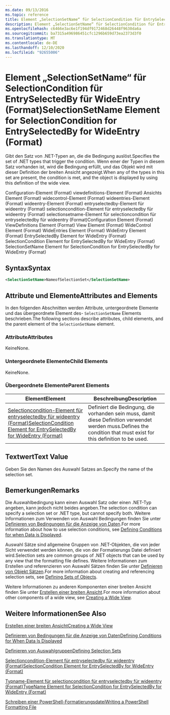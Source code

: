 ```yaml
---
ms.date: 09/13/2016
ms.topic: reference
title: Element „SelectionSetName“ für SelectionCondition für EntrySelectedBy für WideEntry (Format)
description: Element „SelectionSetName“ für SelectionCondition für EntrySelectedBy für WideEntry (Format)
ms.openlocfilehash: c6466e3ac6e1f194df9172468d26448f9630da6a
ms.sourcegitcommit: ba7315a496986451cfc1296b659d73ea2373d3f0
ms.translationtype: MT
ms.contentlocale: de-DE
ms.lasthandoff: 12/10/2020
ms.locfileid: "92655006"
---
```

# <a name="selectionsetname-element-for-selectioncondition-for-entryselectedby-for-wideentry-format"></a><span data-ttu-id="d3559-103">Element „SelectionSetName“ für SelectionCondition für EntrySelectedBy für WideEntry (Format)</span><span class="sxs-lookup"><span data-stu-id="d3559-103">SelectionSetName Element for SelectionCondition for EntrySelectedBy for WideEntry (Format)</span></span>

<span data-ttu-id="d3559-104">Gibt den Satz von .NET-Typen an, die die Bedingung auslöst.</span><span class="sxs-lookup"><span data-stu-id="d3559-104">Specifies the set of .NET types that trigger the condition.</span></span> <span data-ttu-id="d3559-105">Wenn einer der Typen in diesem Satz vorhanden ist, wird die Bedingung erfüllt, und das Objekt wird mit dieser Definition der breiten Ansicht angezeigt.</span><span class="sxs-lookup"><span data-stu-id="d3559-105">When any of the types in this set are present, the condition is met, and the object is displayed by using this definition of the wide view.</span></span>

<span data-ttu-id="d3559-106">Configuration-Element (Format) viewdefinitions-Element (Format) Ansichts Element (Format) widecontrol-Element (Format) wideentries-Element (Format) wideentry-Element (Format) entryselectedby-Element für wideentry (Format) selectioncondition-Element für entryselectedby für wideentry (Format) selectionsetname-Element für selectioncondition für entryselectedby für wideentry (Format)</span><span class="sxs-lookup"><span data-stu-id="d3559-106">Configuration Element (Format) ViewDefinitions Element (Format) View Element (Format) WideControl Element (Format) WideEntries Element (Format) WideEntry Element (Format) EntrySelectedBy Element for WideEntry (Format) SelectionCondition Element for EntrySelectedBy for WideEntry (Format) SelectionSetName Element for SelectionCondition for EntrySelectedBy for WideEntry (Format)</span></span>

## <a name="syntax"></a><span data-ttu-id="d3559-107">Syntax</span><span class="sxs-lookup"><span data-stu-id="d3559-107">Syntax</span></span>

```xml
<SelectionSetName>NameofSelectionSet</SelectionSetName>
```

## <a name="attributes-and-elements"></a><span data-ttu-id="d3559-108">Attribute und Elemente</span><span class="sxs-lookup"><span data-stu-id="d3559-108">Attributes and Elements</span></span>

<span data-ttu-id="d3559-109">In den folgenden Abschnitten werden Attribute, untergeordnete Elemente und das übergeordnete Element des- `SelectionSetName` Elements beschrieben.</span><span class="sxs-lookup"><span data-stu-id="d3559-109">The following sections describe attributes, child elements, and the parent element of the `SelectionSetName` element.</span></span>

### <a name="attributes"></a><span data-ttu-id="d3559-110">Attribute</span><span class="sxs-lookup"><span data-stu-id="d3559-110">Attributes</span></span>

<span data-ttu-id="d3559-111">Keine</span><span class="sxs-lookup"><span data-stu-id="d3559-111">None.</span></span>

### <a name="child-elements"></a><span data-ttu-id="d3559-112">Untergeordnete Elemente</span><span class="sxs-lookup"><span data-stu-id="d3559-112">Child Elements</span></span>

<span data-ttu-id="d3559-113">Keine</span><span class="sxs-lookup"><span data-stu-id="d3559-113">None.</span></span>

### <a name="parent-elements"></a><span data-ttu-id="d3559-114">Übergeordnete Elemente</span><span class="sxs-lookup"><span data-stu-id="d3559-114">Parent Elements</span></span>

|<span data-ttu-id="d3559-115">Element</span><span class="sxs-lookup"><span data-stu-id="d3559-115">Element</span></span>|<span data-ttu-id="d3559-116">Beschreibung</span><span class="sxs-lookup"><span data-stu-id="d3559-116">Description</span></span>|
|-------------|-----------------|
|[<span data-ttu-id="d3559-117">Selectioncondition-Element für entryselectedby für wideentry (Format)</span><span class="sxs-lookup"><span data-stu-id="d3559-117">SelectionCondition Element for EntrySelectedBy for WideEntry (Format)</span></span>](./selectioncondition-element-for-entryselectedby-for-widecontrol-format.md)|<span data-ttu-id="d3559-118">Definiert die Bedingung, die vorhanden sein muss, damit diese Definition verwendet werden muss.</span><span class="sxs-lookup"><span data-stu-id="d3559-118">Defines the condition that must exist for this definition to be used.</span></span>|

## <a name="text-value"></a><span data-ttu-id="d3559-119">Textwert</span><span class="sxs-lookup"><span data-stu-id="d3559-119">Text Value</span></span>

<span data-ttu-id="d3559-120">Geben Sie den Namen des Auswahl Satzes an.</span><span class="sxs-lookup"><span data-stu-id="d3559-120">Specify the name of the selection set.</span></span>

## <a name="remarks"></a><span data-ttu-id="d3559-121">Bemerkungen</span><span class="sxs-lookup"><span data-stu-id="d3559-121">Remarks</span></span>

<span data-ttu-id="d3559-122">Die Auswahlbedingung kann einen Auswahl Satz oder einen .NET-Typ angeben, kann jedoch nicht beides angeben.</span><span class="sxs-lookup"><span data-stu-id="d3559-122">The selection condition can specify a selection set or .NET type, but cannot specify both.</span></span> <span data-ttu-id="d3559-123">Weitere Informationen zum Verwenden von Auswahl Bedingungen finden Sie unter [Definieren von Bedingungen für die Anzeige von Daten](./defining-conditions-for-displaying-data.md).</span><span class="sxs-lookup"><span data-stu-id="d3559-123">For more information about how to use selection conditions, see [Defining Conditions for when Data is Displayed](./defining-conditions-for-displaying-data.md).</span></span>

<span data-ttu-id="d3559-124">Auswahl Sätze sind allgemeine Gruppen von .NET-Objekten, die von jeder Sicht verwendet werden können, die von der Formatierungs Datei definiert wird.</span><span class="sxs-lookup"><span data-stu-id="d3559-124">Selection sets are common groups of .NET objects that can be used by any view that the formatting file defines.</span></span> <span data-ttu-id="d3559-125">Weitere Informationen zum Erstellen und referenzieren von Auswahl Sätzen finden Sie unter [Definieren von Objekt Sätzen](./defining-selection-sets.md).</span><span class="sxs-lookup"><span data-stu-id="d3559-125">For more information about creating and referencing selection sets, see [Defining Sets of Objects](./defining-selection-sets.md).</span></span>

<span data-ttu-id="d3559-126">Weitere Informationen zu anderen Komponenten einer breiten Ansicht finden Sie unter [Erstellen einer breiten Ansicht](./creating-a-wide-view.md).</span><span class="sxs-lookup"><span data-stu-id="d3559-126">For more information about other components of a wide view, see [Creating a Wide View](./creating-a-wide-view.md).</span></span>

## <a name="see-also"></a><span data-ttu-id="d3559-127">Weitere Informationen</span><span class="sxs-lookup"><span data-stu-id="d3559-127">See Also</span></span>

[<span data-ttu-id="d3559-128">Erstellen einer breiten Ansicht</span><span class="sxs-lookup"><span data-stu-id="d3559-128">Creating a Wide View</span></span>](./creating-a-wide-view.md)

[<span data-ttu-id="d3559-129">Definieren von Bedingungen für die Anzeige von Daten</span><span class="sxs-lookup"><span data-stu-id="d3559-129">Defining Conditions for When Data Is Displayed</span></span>](./defining-conditions-for-displaying-data.md)

[<span data-ttu-id="d3559-130">Definieren von Auswahlgruppen</span><span class="sxs-lookup"><span data-stu-id="d3559-130">Defining Selection Sets</span></span>](./defining-selection-sets.md)

[<span data-ttu-id="d3559-131">Selectioncondition-Element für entryselectedby für wideentry (Format)</span><span class="sxs-lookup"><span data-stu-id="d3559-131">SelectionCondition Element for EntrySelectedBy for WideEntry (Format)</span></span>](./selectioncondition-element-for-entryselectedby-for-widecontrol-format.md)

[<span data-ttu-id="d3559-132">Typname-Element für selectioncondition für entryselectedby für wideentry (Format)</span><span class="sxs-lookup"><span data-stu-id="d3559-132">TypeName Element for SelectionCondition for EntrySelectedBy for WideEntry (Format)</span></span>](./typename-element-for-selectioncondition-for-entryselectedby-for-widecontrol-format.md)

[<span data-ttu-id="d3559-133">Schreiben einer PowerShell-Formatierungsdatei</span><span class="sxs-lookup"><span data-stu-id="d3559-133">Writing a PowerShell Formatting File</span></span>](./writing-a-powershell-formatting-file.md)
